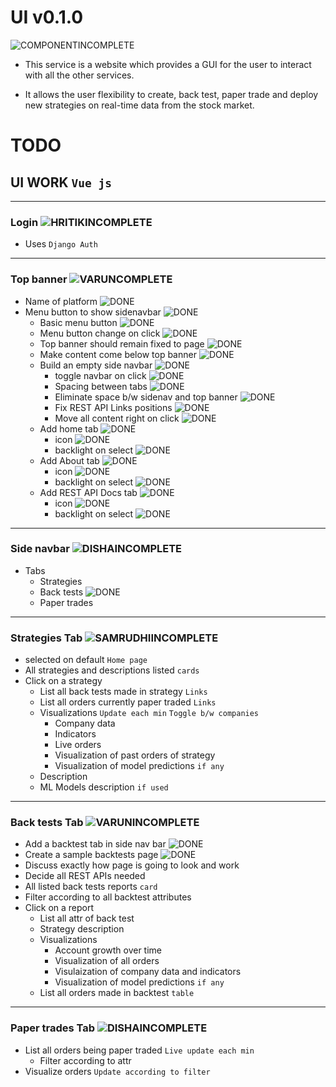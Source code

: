 # UI v0.1.0

![COMPONENTINCOMPLETE]

* This service is a website which provides a GUI for the user to interact with all the other services.

* It allows the user flexibility to create, back test, paper trade and deploy new strategies on real-time data from the stock market.

# TODO 

## UI  WORK `Vue js`

---

### Login ![HRITIKINCOMPLETE]

- Uses `Django Auth`

---

### Top banner ![VARUNCOMPLETE]

- Name of platform ![DONE]
- Menu button to show sidenavbar ![DONE]
	- Basic menu button ![DONE]
	- Menu button change on click ![DONE]
	- Top banner should remain fixed to page ![DONE]
	- Make content come below top banner ![DONE]
	- Build an empty side navbar ![DONE]
		- toggle navbar on click ![DONE]
		- Spacing between tabs ![DONE]
		- Eliminate space b/w sidenav and top banner ![DONE]
		- Fix REST API Links positions ![DONE]
		- Move all content right on click ![DONE]
	- Add home tab ![DONE]
		- icon ![DONE]
		- backlight on select ![DONE]
	- Add About tab ![DONE]
		- icon ![DONE]
		- backlight on select ![DONE]
	- Add REST API Docs tab ![DONE]
		- icon ![DONE]
		- backlight on select ![DONE]

---

### Side navbar ![DISHAINCOMPLETE]

- Tabs
	- Strategies
	- Back tests ![DONE]
	- Paper trades

---

### Strategies Tab ![SAMRUDHIINCOMPLETE]

- selected on default `Home page`
- All strategies and descriptions listed `cards`
- Click on a strategy
	- List all back tests made in strategy `Links`
	- List all orders currently paper traded `Links`
	- Visualizations `Update each min` `Toggle b/w companies`
		- Company data
		- Indicators
		- Live orders
		- Visualization of past orders of strategy
		- Visualization of model predictions `if any`
	- Description
	- ML Models description `if used`

---

### Back tests Tab ![VARUNINCOMPLETE]

- Add a backtest tab in side nav bar ![DONE]
- Create a sample backtests page ![DONE]
- Discuss exactly how page is going to look and work
- Decide all REST APIs needed
- All listed back tests reports `card`
- Filter according to all backtest attributes
- Click on a report
	- List all attr of back test
	- Strategy description
	- Visualizations
		- Account growth over time
		- Visualization of all orders
		- Visulaization of company data and indicators
		- Visualization of model predictions `if any`
	- List all orders made in backtest `table`

---

### Paper trades Tab ![DISHAINCOMPLETE]

- List all orders being paper traded `Live update each min` 
	- Filter according to attr 
- Visualize orders `Update according to filter`


[DONE]: https://img.shields.io/badge/DONE-brightgreen
[INCOMPLETE]: https://img.shields.io/badge/INCOMPLETE-red

[VARUNINCOMPLETE]: https://img.shields.io/badge/VARUN-INCOMPLETE-red
[VARUNCOMPLETE]: https://img.shields.io/badge/VARUN-COMPLETE-brightgreen

[DISHAINCOMPLETE]: https://img.shields.io/badge/DISHA-INCOMPLETE-red
[DISHACOMPLETE]: https://img.shields.io/badge/DISHA-COMPLETE-brightgreen

[SAMRUDHIINCOMPLETE]: https://img.shields.io/badge/SAMRUDHI-INCOMPLETE-red
[SAMRUDHICOMPLETE]: https://img.shields.io/badge/SAMRUDHI-COMPLETE-brightgreen

[HRITIKINCOMPLETE]: https://img.shields.io/badge/HRITIK-INCOMPLETE-red
[HRITIKCOMPLETE]: https://img.shields.io/badge/HRITIK-COMPLETE-brightgreen

[BUG]: https://img.shields.io/badge/BUG-red
[BUGFIXED]: https://img.shields.io/badge/BUG-FIXED-brightgreen

[FEATUREINCOMPLETE]: https://img.shields.io/badge/FEATURE-INCOMPLETE-red
[FEATURECOMPLETE]: https://img.shields.io/badge/FEATURE-COMPLETE-brightgreen

[COMPONENTINCOMPLETE]: https://img.shields.io/badge/COMPONENT-INCOMPLETE-red
[COMPONENTCOMPLETE]: https://img.shields.io/badge/COMPONENT-COMPLETE-brightgreen

[MEETINGINCOMPLETE]: https://img.shields.io/badge/MEETING-INCOMPLETE-red

[DOCINCOMPLETE]: https://img.shields.io/badge/DOC-INCOMPLETE-red
[DOCCOMPLETE]: https://img.shields.io/badge/DOC-COMPLETE-brightgreen

